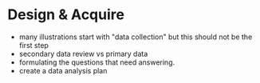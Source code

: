 # Design & Acquire

- many illustrations start with "data collection" but this should not be the first step
- secondary data review vs primary data
- formulating the questions that need answering.
- create a data analysis plan
